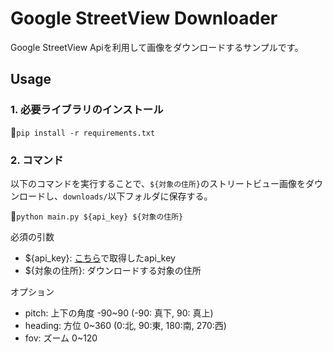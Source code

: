 # Google StreetView Downloader

Google StreetView Apiを利用して画像をダウンロードするサンプルです。

## Usage

### 1. 必要ライブラリのインストール

``
pip install -r requirements.txt
``

### 2. コマンド

以下のコマンドを実行することで、`${対象の住所}`のストリートビュー画像をダウンロードし、`downloads/`以下フォルダに保存する。

``
python main.py ${api_key} ${対象の住所}
``

必須の引数

- ${api_key}: [こちら](https://developers.google.com/maps/documentation/streetview/overview)で取得したapi_key
- ${対象の住所}: ダウンロードする対象の住所

オプション  
- pitch: 上下の角度 -90~90 (-90: 真下, 90: 真上)
- heading: 方位 0~360 (0:北, 90:東, 180:南, 270:西)
- fov: ズーム 0~120